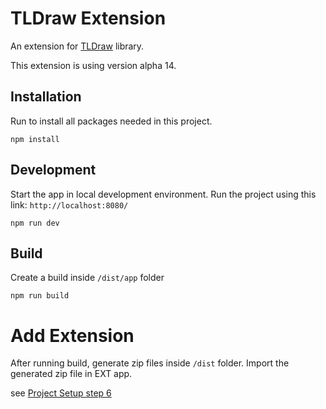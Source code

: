 # TLDraw Extension
An extension for [TLDraw](https://github.com/tldraw/tldraw) library.

This extension is using version alpha 14.

## Installation
Run to install all packages needed in this project.
```
npm install
```

## Development
Start the app in local development environment. Run the project using this link: `http://localhost:8080/`
```
npm run dev
```

## Build
Create a build inside `/dist/app` folder
```
npm run build
```

# Add Extension
After running build, generate zip files inside `/dist` folder. Import the generated zip file in EXT app.

see [Project Setup step 6](https://docs.ext.store/api-tutorial)